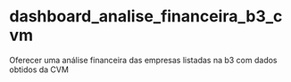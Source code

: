 # dashboard_analise_financeira_b3_cvm
Oferecer uma análise financeira das empresas listadas na b3 com dados obtidos da CVM
